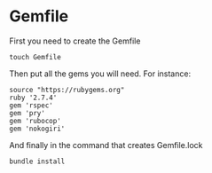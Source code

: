 # Gemfile

First you need to create the Gemfile
```shell
touch Gemfile
```

Then put all the gems you will need. For instance:
```shell
source "https://rubygems.org"
ruby '2.7.4'
gem 'rspec'
gem 'pry'
gem 'rubocop'
gem 'nokogiri'
```

And finally in the command that creates  Gemfile.lock
```shell
bundle install
```